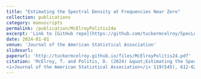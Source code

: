 ```yaml
---
title: "Estimating the Spectral Density at Frequencies Near Zero"
collection: publications
category: manuscripts
permalink: /publication/McElroyPolitis24a
excerpt: 'Link to [GitHub repo](https://github.com/tuckermcelroy/SpecLocal)'
date: 2024-01-01
venue: 'Journal of the American Statistical Association'
slidesurl: 
paperurl: 'http://tuckermcelroy.github.io/files/McElroyPolitis24.pdf'
citation: 'McElroy, T. and Politis, D. (2024) &quot;Estimating the Spectral Density at Frequencies Near Zero.&quot; 
<i>Journal of the American Statistical Association</i> 119(545), 612-624.'
---
```

